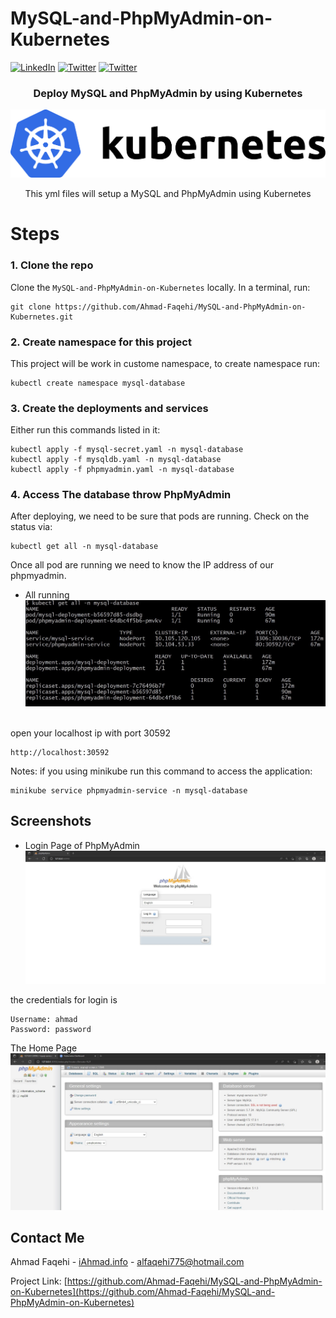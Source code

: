 # MySQL-and-PhpMyAdmin-on-Kubernetes


[![LinkedIn][linkedin-shield]][linkedin-url]
[![Twitter][twitter-shield]][twittwe-url]
[![Twitter][github-shield]][github-url]


<!-- PROJECT LOGO -->
<p align="center">

  <h3 align="center"> Deploy MySQL and PhpMyAdmin by using Kubernetes </h3>


![Screen Shot](screenshots/kubernetes-horizontal-color.png)

  <p align="center">
This yml files will setup a MySQL and PhpMyAdmin using Kubernetes
  </p>
  
# Steps
### 1. Clone the repo

Clone the `MySQL-and-PhpMyAdmin-on-Kubernetes` locally. In a terminal, run:

```
git clone https://github.com/Ahmad-Faqehi/MySQL-and-PhpMyAdmin-on-Kubernetes.git
```

### 2. Create namespace for this project
This project will be work in custome namespace, to create namespace run:

```shell
kubectl create namespace mysql-database
```
### 3. Create the deployments and services

Either run this commands listed in it:

```shell
kubectl apply -f mysql-secret.yaml -n mysql-database
kubectl apply -f mysqldb.yaml -n mysql-database
kubectl apply -f phpmyadmin.yaml -n mysql-database
```

### 4. Access The database throw PhpMyAdmin

After deploying, we need to be sure that pods are running. Check on the status via:

```shell
kubectl get all -n mysql-database
```

Once all pod are running we need to know the IP address of our phpmyadmin.
* []() All running <br>
![Screen Shot](screenshots/1.jpg)

<Br/>
open your localhost ip with port 30592

```shell
http://localhost:30592
```

Notes: if you using minikube run this command to access the application:

```shell
minikube service phpmyadmin-service -n mysql-database
```


<!-- USAGE EXAMPLES -->
## Screenshots


* []() Login Page of PhpMyAdmin <br>
![Screen Shot](screenshots/2.jpg)


the credentials for login is
```shell
Username: ahmad
Password: password
```

The Home Page
![Screen Shot](screenshots/3.jpg)




<!-- CONTACT -->
## Contact Me

Ahmad Faqehi - [iAhmad.info](https://iAhmad.info) - alfaqehi775@hotmail.com

Project Link: [https://github.com/Ahmad-Faqehi/MySQL-and-PhpMyAdmin-on-Kubernetes](https://github.com/Ahmad-Faqehi/MySQL-and-PhpMyAdmin-on-Kubernetes)


<!-- MARKDOWN LINKS & IMAGES -->
<!-- https://www.markdownguide.org/basic-syntax/#reference-style-links -->
[linkedin-shield]: https://img.shields.io/badge/-LinkedIn-black.svg?style=for-the-badge&logo=linkedin&colorB=555
[linkedin-url]: https://linkedin.com/in/ahmad-faqehi
[twitter-shield]: https://img.shields.io/badge/-twitter-black.svg?style=for-the-badge&logo=twitter&colorB=555
[twittwe-url]: https://twitter.com/A_F775
[github-shield]: https://img.shields.io/badge/-github-black.svg?style=for-the-badge&logo=github&colorB=555
[github-url]: https://github.com/Ahmad-Faqehi